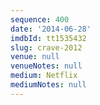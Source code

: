 ```yaml
---
sequence: 400
date: '2014-06-28'
imdbId: tt1535432
slug: crave-2012
venue: null
venueNotes: null
medium: Netflix
mediumNotes: null
---
```


